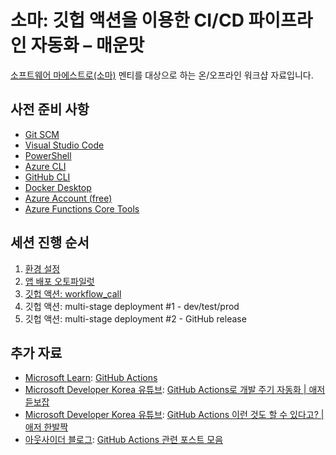 # 소마: 깃헙 액션을 이용한 CI/CD 파이프라인 자동화 &ndash; 매운맛 #

[소프트웨어 마에스트로(소마)](https://www.swmaestro.org/) 멘티를 대상으로 하는 온/오프라인 워크샵 자료입니다.

## 사전 준비 사항 ##

* [Git SCM](https://git-scm.com/)
* [Visual Studio Code](https://code.visualstudio.com/?WT.mc_id=dotnet-63968-juyoo)
* [PowerShell](https://docs.microsoft.com/powershell/scripting/overview?WT.mc_id=dotnet-63968-juyoo)
* [Azure CLI](https://docs.microsoft.com/cli/azure/what-is-azure-cli?WT.mc_id=dotnet-63968-juyoo)
* [GitHub CLI](https://cli.github.com/)
* [Docker Desktop](https://docs.docker.com/get-docker/)
* [Azure Account (free)](https://azure.microsoft.com/free/?WT.mc_id=dotnet-63968-juyoo)
* [Azure Functions Core Tools](https://docs.microsoft.com/azure/azure-functions/functions-run-local?WT.mc_id=dotnet-63968-juyoo)


## 세션 진행 순서 ##

1. [환경 설정](https://github.com/justinyoo/swm-gha-workshop-advanced/blob/steps/01/steps-01.md)
2. [앱 배포 오토파일럿](https://github.com/justinyoo/swm-gha-workshop-advanced/blob/steps/02/steps-02.md)
3. [깃헙 액션: workflow_call](https://github.com/justinyoo/swm-gha-workshop-advanced/blob/steps/03/steps-03.md)
4. 깃헙 액션: multi-stage deployment #1 - dev/test/prod
5. 깃헙 액션: multi-stage deployment #2 - GitHub release


## 추가 자료 ##

* [Microsoft Learn](https://docs.microsoft.com/learn/?WT.mc_id=dotnet-63968-juyoo): [GitHub Actions](https://docs.microsoft.com/learn/paths/automate-workflow-github-actions/?WT.mc_id=dotnet-63968-juyoo)
* [Microsoft Developer Korea 유튜브](http://youtube.com/microsoftdeveloperkorea): [GitHub Actions로 개발 주기 자동화 | 애저 듣보잡](https://www.youtube.com/watch?v=MhGpFunlmMQ&list=PLDZRZwFT9Wkt19Ox35Ir2A7CyNIWG96Nm)
* [Microsoft Developer Korea 유튜브](http://youtube.com/microsoftdeveloperkorea): [GitHub Actions 이런 것도 할 수 있다고? | 애저 한발짝](https://aka.ms/az1s/ep2)
* [아웃사이더 블로그](https://blog.outsider.ne.kr/): [GitHub Actions 관련 포스트 모음](https://blog.outsider.ne.kr/search?q=github%20actions)
